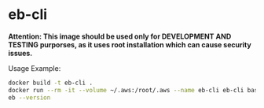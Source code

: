 # eb-cli

**Attention: This image should be used only for DEVELOPMENT AND TESTING purporses, as it uses root installation which can cause security issues.**

Usage Example:
``` bash
docker build -t eb-cli .
docker run --rm -it --volume ~/.aws:/root/.aws --name eb-cli eb-cli bash
eb --version
```
